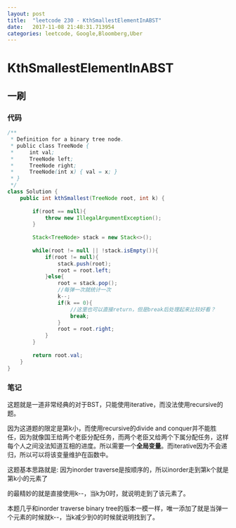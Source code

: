 ```yaml
---
layout: post
title:  "leetcode 230 - KthSmallestElementInABST"
date:   2017-11-08 21:48:31.713954
categories: leetcode, Google,Bloomberg,Uber
---
```


# KthSmallestElementInABST

## 一刷

### 代码

```java
/**
 * Definition for a binary tree node.
 * public class TreeNode {
 *     int val;
 *     TreeNode left;
 *     TreeNode right;
 *     TreeNode(int x) { val = x; }
 * }
 */
class Solution {
    public int kthSmallest(TreeNode root, int k) {
        
        if(root == null){
            throw new IllegalArgumentException();
        }
        
        Stack<TreeNode> stack = new Stack<>();
        
        while(root != null || !stack.isEmpty()){
            if(root != null){
                stack.push(root);
                root = root.left;
            }else{
                root = stack.pop();
                //每弹一次就统计一次
                k--;
                if(k == 0){
                    //这里也可以直接return，但是break后处理起来比较好看？
                    break;
                }
                root = root.right;
            }
        }
        
        return root.val;
    }
}
```

### 笔记

这题就是一道非常经典的对于BST，只能使用iterative，而没法使用recursive的题。

因为这道题的限定是第k小，而使用recursive的divide and conquer并不能胜任，因为就像国王给两个老臣分配任务，而两个老臣又给两个下属分配任务，这样每个人之间没法知道互相的进度。所以需要一个**全局变量**。而iterative因为不会递归，所以可以将该变量维护在函数中。

这题基本思路就是: 因为inorder traverse是按顺序的，所以inorder走到第k个就是第k小的元素了

的最精妙的就是直接使用k--，当k为0时，就说明走到了该元素了。

本题几乎和inorder traverse binary tree的版本一模一样，唯一添加了就是当弹一个元素的时候就k--，当k减少到0的时候就说明找到了。